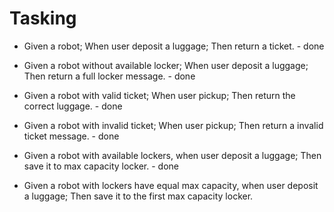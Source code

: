 # Tasking

- Given a robot; When user deposit a luggage; Then return a ticket. - done
- Given a robot without available locker; When user deposit a luggage; Then return a full locker message. - done
- Given a robot with valid ticket; When user pickup; Then return the correct luggage. - done
- Given a robot with invalid ticket; When user pickup; Then return a invalid ticket message. - done
- Given a robot with available lockers, when user deposit a luggage; Then save it to max capacity locker. - done

- Given a robot with lockers have equal max capacity, when user deposit a luggage; Then save it to the first max capacity locker.
